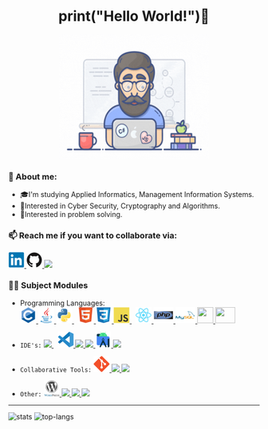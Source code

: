<div id="header" align="center">
  <h1>print("Hello World!")👋</h1>
  <img src='https://raw.githubusercontent.com/itsferdiardiansa/itsferdiardiansa/master/icons/developer.gif' width='300px' height='250px'>
</div>

### 📌 About me:
- 🎓I'm studying Applied Informatics, Management Information Systems.
- 🔐Interested in Cyber Security, Cryptography and Algorithms.
- 💭Interested in problem solving.
<!-- - 👷‍♂️Currently obsessed with Java. -->

### 📫 Reach me if you want to collaborate via:

<a href= https://www.linkedin.com/in/prodromos-nasis-223ba420b/> <img width ='32px' src ='https://github.com/devicons/devicon/blob/master/icons/linkedin/linkedin-original.svg'> </a>
<a href= https://github.com/pnasis/> <img width ='32px' src='https://github.com/devicons/devicon/blob/master/icons/github/github-original.svg'> </a>
<a href= https://gitlab.com/pnasis/> <img width ='32px' src='https://symbols.getvecta.com/stencil_81/49_gitlab-icon.f53b6eea7f.png'> </a>

### 👨‍💻 Subject Modules
- Programming Languages: \
<a href= https://www.cprogramming.com/> <img width='32' height='32' src ='https://github.com/devicons/devicon/blob/master/icons/c/c-original.svg'> </a>
<a href= https://www.java.com/en/> <img width='32' height='32' src ='https://github.com/devicons/devicon/blob/master/icons/java/java-original.svg'> </a>
<a href= https://www.python.org/> <img width='32' height='32' src ='https://github.com/devicons/devicon/blob/master/icons/python/python-original.svg'> </a>&nbsp;
<a href= https://html.com/> <img width='32' height='32' src ='https://github.com/devicons/devicon/blob/master/icons/html5/html5-original.svg'> </a>
<a href= https://www.w3schools.com/css/> <img width='32' height='32' src ='https://github.com/devicons/devicon/blob/master/icons/css3/css3-original.svg'> </a>
<a href= https://www.javascript.com/> <img width='32' height='32' src ='https://github.com/devicons/devicon/blob/master/icons/javascript/javascript-original.svg'> </a>&nbsp;
<a href= https://reactjs.org/> <img width='32' height='32' src ='https://github.com/devicons/devicon/blob/master/icons/react/react-original.svg'> </a>
<a href= https://www.php.net/> <img width='40' height='32' src ='https://github.com/devicons/devicon/blob/master/icons/php/php-original.svg'> </a>
<a href= https://www.mysql.com/> <img width='40' height='32' src ='https://github.com/devicons/devicon/blob/master/icons/mysql/mysql-original-wordmark.svg'> </a>
<a href= https://www.uml.org/> <img width='32' height='32' src ='https://w3cschoool.com/public/file/UML/uml-tutorial.png'> </a>
<a href= https://www.bpmn.org/> <img width='40' height='32' src ='https://www.omg.org/images/logos/BPMN-logo.svg'> </a>

- `IDE's:`
<a href= https://www.eclipse.org> <img width ='32px' src ='https://brandslogos.com/wp-content/uploads/images/eclipse-logo-vector.svg'> </a>
&nbsp;
<a href= https://code.visualstudio.com/> <img width ='32px' src ='https://github.com/devicons/devicon/blob/master/icons/vscode/vscode-original.svg'> </a>
<a href= https://www.codeblocks.org> <img width ='32px' src ='https://1.bp.blogspot.com/-h9D36wzWc1E/WRHtrvRXlyI/AAAAAAAABPI/3MGZ1bpRPTYYxFWOkV-QwsXzY9klH-84gCLcB/s400/code%2Bblock%2Blogo.jpg'> </a>
<a href= https://dbeaver.io//> <img width ='32px' src ='https://dbeaver.com/wp-content/themes/utouch/img/dbeaver/Icon.png'>
<a href= https://developer.android.com/> <img width ='32px' src ='https://github.com/devicons/devicon/blob/master/icons/androidstudio/androidstudio-original.svg'> </a>
<a href= https://www.visual-paradigm.com/> <img width ='32px' src ='https://encrypted-tbn0.gstatic.com/images?q=tbn:ANd9GcQRpv-82spS0PeYXqWrsm2Lt3e93bZ8_1_5vWxqrWCh10uB6K2sd9nxAcPHhckj8zd0tjs&usqp=CAU'> </a>

- `Collaborative Tools:`
<a href= https://git-scm.com> <img width ='32px' src ='https://github.com/devicons/devicon/blob/master/icons/git/git-original.svg'> </a>
<a href= https://kanbanize.com> <img width ='32px' src ='https://gdm-catalog-fmapi-prod.imgix.net/ProductLogo/29a0cda2-8ab7-4d7e-980d-b4736a6493f6.png?auto=format&ixlib=react-9.0.3'> </a>
<a href= https://slack.com> <img width ='32px' src ='https://is4-ssl.mzstatic.com/image/thumb/Purple126/v4/20/91/76/2091769d-32c3-c277-a44c-3a848e1bec0c/electron.png/1200x630bb.png'> </a>

- `Other:`
<a href= https://wordpress.com/> <img width ='32px' src ='https://github.com/devicons/devicon/blob/master/icons/wordpress/wordpress-original.svg'> </a>
<a href= http://dia-installer.de> <img width ='32px' src ='http://static.dia-installer.de/images/dia.png'> </a>
<a href= https://www.tableau.com/> <img width ='32px' src ='https://sybyl.com/wp-content/uploads/2019/11/Tableau-Logo-for-website-300x300.jpg'> </a>
<a href= https://www.sap.com/index.html> <img width ='32px' src ='https://upload.wikimedia.org/wikipedia/commons/8/8f/SAP-Logo.svg'> </a>

<hr>

<img height="200em" width="410vw" src="https://github-readme-stats.vercel.app/api?username=pnasis&hide_border=true&count_private=true&show_icons=true&theme=tokyonight" alt="stats"> <img height="220em" width="430em" src="https://github-readme-stats.vercel.app/api/top-langs?username=pnasis&show_icons=true&locale=en&layout=compact&hide_border=true&theme=tokyonight" alt="top-langs">

<!--
**pnasis/pnasis** is a ✨ _special_ ✨ repository because its `README.md` (this file) appears on your GitHub profile.
- [LinkedIn](https://www.linkedin.com/in/prodromos-nasis-223ba420b/).
Template from: https://github.com/anuraghazra/github-readme-stats 
-->
